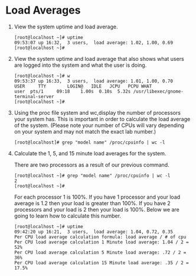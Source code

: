 Load Averages
======

1. View the system uptime and load average.

       [root@localhost ~]# uptime
       09:53:07 up 16:32,  3 users,  load average: 1.02, 1.00, 0.69
       [root@localhost ~]# 

2. View the system uptime and load average that also shows what users are 
   logged into the system and what the user is doing.

       [root@localhost ~]# w
       09:53:37 up 16:33,  3 users,  load average: 1.01, 1.00, 0.70
       USER     TTY        LOGIN@   IDLE   JCPU   PCPU WHAT
       user  pts/1     09:18    1.00s  0.10s  5.32s /usr/libexec/gnome-terminal-server
       [root@localhost ~]# 

3. Using the proc file system and wc,display the number of processors your system has. 
   This is important in order to calculate the load average of the system. (Please note 
   your number of CPUs will vary depending on your system and may not match the exact lab number.)

       [root@localhost]# grep "model name" /proc/cpuinfo | wc -l

4. Calculate the 1, 5, and 15 minute load averages for the system.

   There are two processors as a result of our previous command.

       [root@localhost ~]# grep "model name" /proc/cpuinfo | wc -l
       2
       [root@localhost ~]# 

   For each processor 1 is 100%. If you have 1 processor and your load average is 1.2 then 
   your load is greater than 100%. If you have 2 processors and your load is 2 then your 
   load is 100%. Below we are going to learn how to calculate this number.

       [root@localhost ~]# uptime
       09:42:20 up 16:21,  3 users,  load average: 1.04, 0.72, 0.35
       Per CPU load average calculation formula: load average / # of cpu
       Per CPU load average calculation 1 Minute load average: 1.04 / 2 = 52%
       Per CPU load average calculation 5 Minute load average: .72 / 2 = 36%
       Per CPU load average calculation 15 Minute load average: .35 / 2 = 17.5%
